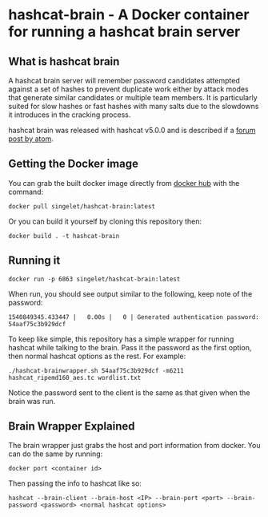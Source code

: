 # hashcat-brain - A Docker container for running a hashcat brain server

## What is hashcat brain

A hashcat brain server will remember password candidates attempted against a set of hashes to prevent duplicate work either by attack modes that generate similar candidates or multiple team members. It is particularly suited for slow hashes or fast hashes with many salts due to the slowdowns it introduces in the cracking process.

hashcat brain was released with hashcat v5.0.0 and is described if a [forum post by atom](https://hashcat.net/forum/thread-7903.html).

## Getting the Docker image

You can grab the built docker image directly from [docker hub](https://hub.docker.com/r/singelet/hashcat-brain) with the command:
```
docker pull singelet/hashcat-brain:latest
```

Or you can build it yourself by cloning this repository then:
```
docker build . -t hashcat-brain
```

## Running it

```
docker run -p 6863 singelet/hashcat-brain:latest
```

When run, you should see output similar to the following, keep note of the password:
```
1540849345.433447 |   0.00s |   0 | Generated authentication password: 54aaf75c3b929dcf
```

To keep like simple, this repository has a simple wrapper for running hashcat while talking to the brain. Pass it the password as the first option, then normal hashcat options as the rest. For example:
```
./hashcat-brainwrapper.sh 54aaf75c3b929dcf -m6211 hashcat_ripemd160_aes.tc wordlist.txt
```

Notice the password sent to the client is the same as that given when the brain was run.

## Brain Wrapper Explained

The brain wrapper just grabs the host and port information from docker. You can do the same by running:
```
docker port <container id>
```
Then passing the info to hashcat like so:
```
hashcat --brain-client --brain-host <IP> --brain-port <port> --brain-password <password> <normal hashcat options>
```
